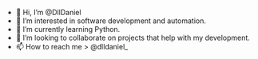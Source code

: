 - 👋 Hi, I’m @DllDaniel
- 👀 I’m interested in software development and automation.
- 🌱 I’m currently learning Python.
- 💞️ I’m looking to collaborate on projects that help with my development.
- 📫 How to reach me > @dlldaniel_

<!---
DllDaniel/DllDaniel is a ✨ special ✨ repository because its `README.md` (this file) appears on your GitHub profile.
You can click the Preview link to take a look at your changes.
--->
